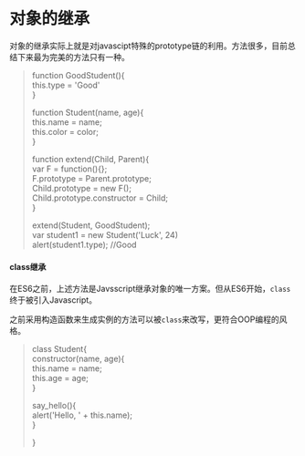 # 对象的继承

对象的继承实际上就是对javascipt特殊的prototype链的利用。方法很多，目前总结下来最为完美的方法只有一种。

> function GoodStudent\(\){  
>     this.type = 'Good'  
> }
>
> function Student\(name, age\){  
>     this.name = name;  
>     this.color = color;  
> }
>
> function extend\(Child, Parent\){  
>     var F = function\(\){};  
>     F.prototype = Parent.prototype;  
>     Child.prototype = new F\(\);  
>     Child.prototype.constructor = Child;  
> }
>
> extend\(Student, GoodStudent\);  
> var student1 = new Student\('Luck', 24\)  
> alert\(student1.type\);   //Good

#### class继承

在ES6之前，上述方法是Javsscript继承对象的唯一方案。但从ES6开始，`class`终于被引入Javascript。

之前采用构造函数来生成实例的方法可以被`class`来改写，更符合OOP编程的风格。

> class Student{  
>      constructor\(name, age\){  
>          this.name = name;  
>          this.age = age;  
>      }
>
> say\_hello\(\){  
>     alert\('Hello, ' + this.name\);  
> }
>
> }





